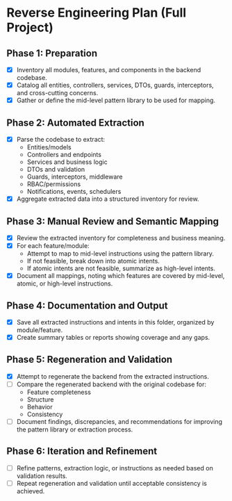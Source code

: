 # Reverse Engineering Plan (Full Project)

## Phase 1: Preparation
- [x] Inventory all modules, features, and components in the backend codebase.
- [x] Catalog all entities, controllers, services, DTOs, guards, interceptors, and cross-cutting concerns.
- [x] Gather or define the mid-level pattern library to be used for mapping.

## Phase 2: Automated Extraction
- [x] Parse the codebase to extract:
   - Entities/models
   - Controllers and endpoints
   - Services and business logic
   - DTOs and validation
   - Guards, interceptors, middleware
   - RBAC/permissions
   - Notifications, events, schedulers
- [x] Aggregate extracted data into a structured inventory for review.

## Phase 3: Manual Review and Semantic Mapping
- [x] Review the extracted inventory for completeness and business meaning.
- [x] For each feature/module:
   - Attempt to map to mid-level instructions using the pattern library.
   - If not feasible, break down into atomic intents.
   - If atomic intents are not feasible, summarize as high-level intents.
- [x] Document all mappings, noting which features are covered by mid-level, atomic, or high-level instructions.

## Phase 4: Documentation and Output
- [x] Save all extracted instructions and intents in this folder, organized by module/feature.
- [x] Create summary tables or reports showing coverage and any gaps.

## Phase 5: Regeneration and Validation
- [x] Attempt to regenerate the backend from the extracted instructions.
- [ ] Compare the regenerated backend with the original codebase for:
    - Feature completeness
    - Structure
    - Behavior
    - Consistency
- [ ] Document findings, discrepancies, and recommendations for improving the pattern library or extraction process.

## Phase 6: Iteration and Refinement
- [ ] Refine patterns, extraction logic, or instructions as needed based on validation results.
- [ ] Repeat regeneration and validation until acceptable consistency is achieved. 